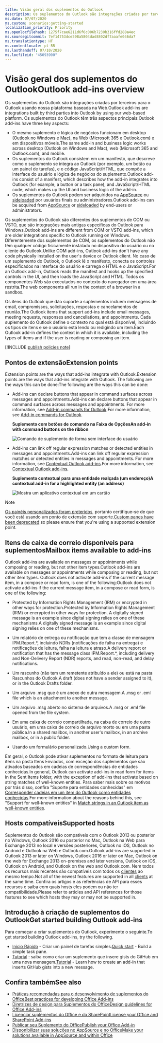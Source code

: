 ```yaml
---
title: Visão geral dos suplementos do Outlook
description: Os suplementos do Outlook são integrações criadas por terceiros para o Outlook usando nossa plataforma baseada na Web.
ms.date: 07/07/2020
ms.custom: scenarios:getting-started
localization_priority: Priority
ms.openlocfilehash: 1275f7cae6211d6f6c006b7230b316ffd288a4ec
ms.sourcegitcommit: 7ef14753dce598a5804dad8802df7aaafe046da7
ms.translationtype: HT
ms.contentlocale: pt-BR
ms.lasthandoff: 07/10/2020
ms.locfileid: "45093900"
---
```

# <a name="outlook-add-ins-overview"></a><span data-ttu-id="e34b3-103">Visão geral dos suplementos do Outlook</span><span class="sxs-lookup"><span data-stu-id="e34b3-103">Outlook add-ins overview</span></span>

<span data-ttu-id="e34b3-104">Os suplementos do Outlook são integrações criadas por terceiros para o Outlook usando nossa plataforma baseada na Web.</span><span class="sxs-lookup"><span data-stu-id="e34b3-104">Outlook add-ins are integrations built by third parties into Outlook by using our web-based platform.</span></span> <span data-ttu-id="e34b3-105">Os suplementos do Outlook têm três aspectos principais:</span><span class="sxs-lookup"><span data-stu-id="e34b3-105">Outlook add-ins have three key aspects:</span></span>

- <span data-ttu-id="e34b3-106">O mesmo suplemento e lógica de negócios funcionam em desktop (Outlook no Windows e Mac), na Web (Microsoft 365 e Outlook.com) e em dispositivos móveis.</span><span class="sxs-lookup"><span data-stu-id="e34b3-106">The same add-in and business logic works across desktop (Outlook on Windows and Mac), web (Microsoft 365 and Outlook.com), and mobile.</span></span>
- <span data-ttu-id="e34b3-107">Os suplementos do Outlook consistem em um manifesto, que descreve como o suplemento se integra ao Outlook (por exemplo, um botão ou um painel de tarefas), e o código JavaScript/HTML, que compõe a interface do usuário e lógica de negócios do suplemento.</span><span class="sxs-lookup"><span data-stu-id="e34b3-107">Outlook add-ins consist of a manifest, which describes how the add-in integrates into Outlook (for example, a button or a task pane), and JavaScript/HTML code, which makes up the UI and business logic of the add-in.</span></span>
- <span data-ttu-id="e34b3-108">Os suplementos do Outlook podem ser adquiridos na [AppSource](https://appsource.microsoft.com) ou [sideloaded](sideload-outlook-add-ins-for-testing.md) por usuários finais ou administradores.</span><span class="sxs-lookup"><span data-stu-id="e34b3-108">Outlook add-ins can be acquired from [AppSource](https://appsource.microsoft.com) or [sideloaded](sideload-outlook-add-ins-for-testing.md) by end-users or administrators.</span></span>

<span data-ttu-id="e34b3-109">Os suplementos do Outlook são diferentes dos suplementos de COM ou VSTO, que são integrações mais antigas específicas do Outlook para Windows.</span><span class="sxs-lookup"><span data-stu-id="e34b3-109">Outlook add-ins are different from COM or VSTO add-ins, which are older integrations specific to Outlook running on Windows.</span></span> <span data-ttu-id="e34b3-110">Diferentemente dos suplementos de COM, os suplementos do Outlook não têm qualquer código fisicamente instalado no dispositivo do usuário ou no cliente do Outlook.</span><span class="sxs-lookup"><span data-stu-id="e34b3-110">Unlike COM add-ins, Outlook add-ins don't have any code physically installed on the user's device or Outlook client.</span></span> <span data-ttu-id="e34b3-111">No caso de um suplemento do Outlook, o Outlook lê o manifesto, conecta os controles especificados na interface do usuário e carrega o HTML e o JavaScript.</span><span class="sxs-lookup"><span data-stu-id="e34b3-111">For an Outlook add-in, Outlook reads the manifest and hooks up the specified controls in the UI, and then loads the JavaScript and HTML.</span></span> <span data-ttu-id="e34b3-112">Todos os componentes Web são executados no contexto do navegador em uma área restrita.</span><span class="sxs-lookup"><span data-stu-id="e34b3-112">The web components all run in the context of a browser in a sandbox.</span></span>

<span data-ttu-id="e34b3-113">Os itens do Outlook que dão suporte a suplementos incluem mensagens de email, compromissos, solicitações, respostas e cancelamentos de reunião.</span><span class="sxs-lookup"><span data-stu-id="e34b3-113">The Outlook items that support add-ins include email messages, meeting requests, responses and cancellations, and appointments.</span></span> <span data-ttu-id="e34b3-114">Cada suplemento do Outlook define o contexto no qual está disponível, incluindo os tipos de itens e se o usuário está lendo ou redigindo um item.</span><span class="sxs-lookup"><span data-stu-id="e34b3-114">Each Outlook add-in defines the context in which it is available, including the types of items and if the user is reading or composing an item.</span></span>

[!INCLUDE [publish policies note](../includes/note-publish-policies.md)]

## <a name="extension-points"></a><span data-ttu-id="e34b3-115">Pontos de extensão</span><span class="sxs-lookup"><span data-stu-id="e34b3-115">Extension points</span></span>

<span data-ttu-id="e34b3-116">Extension points are the ways that add-ins integrate with Outlook.</span><span class="sxs-lookup"><span data-stu-id="e34b3-116">Extension points are the ways that add-ins integrate with Outlook.</span></span> <span data-ttu-id="e34b3-117">The following are the ways this can be done:</span><span class="sxs-lookup"><span data-stu-id="e34b3-117">The following are the ways this can be done:</span></span>

- <span data-ttu-id="e34b3-118">Add-ins can declare buttons that appear in command surfaces across messages and appointments.</span><span class="sxs-lookup"><span data-stu-id="e34b3-118">Add-ins can declare buttons that appear in command surfaces across messages and appointments.</span></span> <span data-ttu-id="e34b3-119">For more information, see [Add-in commands for Outlook](add-in-commands-for-outlook.md).</span><span class="sxs-lookup"><span data-stu-id="e34b3-119">For more information, see [Add-in commands for Outlook](add-in-commands-for-outlook.md).</span></span>

    <span data-ttu-id="e34b3-120">**Suplemento com botões de comando na Faixa de Opções**</span><span class="sxs-lookup"><span data-stu-id="e34b3-120">**An add-in with command buttons on the ribbon**</span></span>

    ![Comando de suplemento de forma sem interface do usuário](../images/uiless-command-shape.png)

- <span data-ttu-id="e34b3-122">Add-ins can link off regular expression matches or detected entities in messages and appointments.</span><span class="sxs-lookup"><span data-stu-id="e34b3-122">Add-ins can link off regular expression matches or detected entities in messages and appointments.</span></span> <span data-ttu-id="e34b3-123">For more information, see [Contextual Outlook add-ins](contextual-outlook-add-ins.md).</span><span class="sxs-lookup"><span data-stu-id="e34b3-123">For more information, see [Contextual Outlook add-ins](contextual-outlook-add-ins.md).</span></span>

    <span data-ttu-id="e34b3-124">**Suplemento contextual para uma entidade realçada (um endereço)**</span><span class="sxs-lookup"><span data-stu-id="e34b3-124">**A contextual add-in for a highlighted entity (an address)**</span></span>

    ![Mostra um aplicativo contextual em um cartão](../images/outlook-detected-entity-card.png)

> [!NOTE]
> <span data-ttu-id="e34b3-126">[Os painéis personalizados foram preteridos](https://developer.microsoft.com/outlook/blogs/make-your-add-ins-available-in-the-office-ribbon/), portanto certifique-se de que você está usando um ponto de extensão com suporte.</span><span class="sxs-lookup"><span data-stu-id="e34b3-126">[Custom panes have been deprecated](https://developer.microsoft.com/outlook/blogs/make-your-add-ins-available-in-the-office-ribbon/) so please ensure that you're using a supported extension point.</span></span>

## <a name="mailbox-items-available-to-add-ins"></a><span data-ttu-id="e34b3-127">Itens de caixa de correio disponíveis para suplementos</span><span class="sxs-lookup"><span data-stu-id="e34b3-127">Mailbox items available to add-ins</span></span>

<span data-ttu-id="e34b3-128">Outlook add-ins are available on messages or appointments while composing or reading, but not other item types.</span><span class="sxs-lookup"><span data-stu-id="e34b3-128">Outlook add-ins are available on messages or appointments while composing or reading, but not other item types.</span></span> <span data-ttu-id="e34b3-129">Outlook does not activate add-ins if the current message item, in a compose or read form, is one of the following:</span><span class="sxs-lookup"><span data-stu-id="e34b3-129">Outlook does not activate add-ins if the current message item, in a compose or read form, is one of the following:</span></span>

- <span data-ttu-id="e34b3-130">Protected by Information Rights Management (IRM) or encrypted in other ways for protection.</span><span class="sxs-lookup"><span data-stu-id="e34b3-130">Protected by Information Rights Management (IRM) or encrypted in other ways for protection.</span></span> <span data-ttu-id="e34b3-131">A digitally signed message is an example since digital signing relies on one of these mechanisms.</span><span class="sxs-lookup"><span data-stu-id="e34b3-131">A digitally signed message is an example since digital signing relies on one of these mechanisms.</span></span>

- <span data-ttu-id="e34b3-132">Um relatório de entrega ou notificação que tem a classe de mensagem IPM.Report.\*, incluindo NDRs (notificações de falha na entrega) e notificações de leitura, falha na leitura e atraso.</span><span class="sxs-lookup"><span data-stu-id="e34b3-132">A delivery report or notification that has the message class IPM.Report.\*, including delivery and Non-Delivery Report (NDR) reports, and read, non-read, and delay notifications.</span></span>

- <span data-ttu-id="e34b3-133">Um rascunho (não tem um remetente atribuído a ele) ou está na pasta Rascunhos do Outlook.</span><span class="sxs-lookup"><span data-stu-id="e34b3-133">A draft (does not have a sender assigned to it), or in the Outlook Drafts folder.</span></span>

- <span data-ttu-id="e34b3-134">Um arquivo .msg que é um anexo de outra mensagem.</span><span class="sxs-lookup"><span data-stu-id="e34b3-134">A .msg or .eml file which is an attachment to another message.</span></span>

- <span data-ttu-id="e34b3-135">Um arquivo .msg aberto no sistema de arquivos.</span><span class="sxs-lookup"><span data-stu-id="e34b3-135">A .msg or .eml file opened from the file system.</span></span>

- <span data-ttu-id="e34b3-136">Em uma caixa de correio compartilhada, na caixa de correio de outro usuário, em uma caixa de correio de arquivo morto ou em uma pasta pública.</span><span class="sxs-lookup"><span data-stu-id="e34b3-136">In a shared mailbox, in another user's mailbox, in an archive mailbox, or in a public folder.</span></span>

- <span data-ttu-id="e34b3-137">Usando um formulário personalizado.</span><span class="sxs-lookup"><span data-stu-id="e34b3-137">Using a custom form.</span></span>

<span data-ttu-id="e34b3-138">Em geral, o Outlook pode ativar suplementos no formato de leitura para itens na pasta Itens Enviados, com exceção dos suplementos que são ativados baseados em cadeias de correspondências de entidades conhecidas.</span><span class="sxs-lookup"><span data-stu-id="e34b3-138">In general, Outlook can activate add-ins in read form for items in the Sent Items folder, with the exception of add-ins that activate based on string matches of well-known entities.</span></span> <span data-ttu-id="e34b3-139">Para saber mais sobre os motivos por trás disso, confira "Suporte para entidades conhecidas" em [Corresponder cadeias em um item do Outlook como entidades conhecidas](match-strings-in-an-item-as-well-known-entities.md).</span><span class="sxs-lookup"><span data-stu-id="e34b3-139">For more information about the reasons behind this, see "Support for well-known entities" in [Match strings in an Outlook item as well-known entities](match-strings-in-an-item-as-well-known-entities.md).</span></span>

## <a name="supported-hosts"></a><span data-ttu-id="e34b3-140">Hosts compatíveis</span><span class="sxs-lookup"><span data-stu-id="e34b3-140">Supported hosts</span></span>

<span data-ttu-id="e34b3-141">Suplementos do Outlook são compatíveis com o Outlook 2013 ou posterior no Windows, Outlook 2016 ou posterior no Mac, Outlook na Web para Exchange 2013 no local e versões posteriores, Outlook no iOS, Outlook no Android e Outlook na Web e Outlook.com.</span><span class="sxs-lookup"><span data-stu-id="e34b3-141">Outlook add-ins are supported in Outlook 2013 or later on Windows, Outlook 2016 or later on Mac, Outlook on the web for Exchange 2013 on-premises and later versions, Outlook on iOS, Outlook on Android, and Outlook on the web and Outlook.com.</span></span> <span data-ttu-id="e34b3-142">Nem todos os recursos mais recentes são compatíveis com todos os [clientes](../reference/requirement-sets/outlook-api-requirement-sets.md#requirement-sets-supported-by-exchange-servers-and-outlook-clients) ao mesmo tempo.</span><span class="sxs-lookup"><span data-stu-id="e34b3-142">Not all of the newest features are supported in all [clients](../reference/requirement-sets/outlook-api-requirement-sets.md#requirement-sets-supported-by-exchange-servers-and-outlook-clients) at the same time.</span></span> <span data-ttu-id="e34b3-143">Confira os artigos e as referências de API para esses recursos e saiba com quais hosts eles podem ou não ter compatibilidade.</span><span class="sxs-lookup"><span data-stu-id="e34b3-143">Please refer to articles and API references for those features to see which hosts they may or may not be supported in.</span></span>


## <a name="get-started-building-outlook-add-ins"></a><span data-ttu-id="e34b3-144">Introdução à criação de suplementos do Outlook</span><span class="sxs-lookup"><span data-stu-id="e34b3-144">Get started building Outlook add-ins</span></span>

<span data-ttu-id="e34b3-145">Para começar a criar suplementos do Outlook, experimente o seguinte.</span><span class="sxs-lookup"><span data-stu-id="e34b3-145">To get started building Outlook add-ins, try the following.</span></span>

- <span data-ttu-id="e34b3-146">[Início Rápido](../quickstarts/outlook-quickstart.md) - Criar um painel de tarefas simples.</span><span class="sxs-lookup"><span data-stu-id="e34b3-146">[Quick start](../quickstarts/outlook-quickstart.md) - Build a simple task pane.</span></span>
- <span data-ttu-id="e34b3-147">[Tutorial](../tutorials/outlook-tutorial.md) : saiba como criar um suplemento que insere gists do GitHub em uma nova mensagem.</span><span class="sxs-lookup"><span data-stu-id="e34b3-147">[Tutorial](../tutorials/outlook-tutorial.md) - Learn how to create an add-in that inserts GitHub gists into a new message.</span></span>


## <a name="see-also"></a><span data-ttu-id="e34b3-148">Confira também</span><span class="sxs-lookup"><span data-stu-id="e34b3-148">See also</span></span>

- [<span data-ttu-id="e34b3-149">Práticas recomendadas para o desenvolvimento de suplementos do Office</span><span class="sxs-lookup"><span data-stu-id="e34b3-149">Best practices for developing Office Add-ins</span></span>](../concepts/add-in-development-best-practices.md)
- [<span data-ttu-id="e34b3-150">Diretrizes de design para Suplementos do Office</span><span class="sxs-lookup"><span data-stu-id="e34b3-150">Design guidelines for Office Add-ins</span></span>](../design/add-in-design.md)
- [<span data-ttu-id="e34b3-151">Licenciar suplementos do Office e do SharePoint</span><span class="sxs-lookup"><span data-stu-id="e34b3-151">License your Office and SharePoint Add-ins</span></span>](/office/dev/store/license-your-add-ins)
- [<span data-ttu-id="e34b3-152">Publicar seu Suplemento do Office</span><span class="sxs-lookup"><span data-stu-id="e34b3-152">Publish your Office Add-in</span></span>](../publish/publish.md)
- [<span data-ttu-id="e34b3-153">Disponibilizar suas soluções no AppSource e no Office</span><span class="sxs-lookup"><span data-stu-id="e34b3-153">Make your solutions available in AppSource and within Office</span></span>](/office/dev/store/submit-to-the-office-store)
